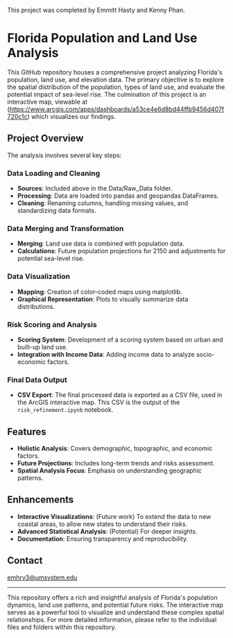 This project was completed by Emmitt Hasty and Kenny Phan.
# Florida Population and Land Use Analysis

This GitHub repository houses a comprehensive project analyzing Florida's population, land use, and elevation data. The primary objective is to explore the spatial distribution of the population, types of land use, and evaluate the potential impact of sea-level rise. The culmination of this project is an interactive map, viewable at (https://www.arcgis.com/apps/dashboards/a53ce4e6d8bd44ffb9456d407f720c1c) which visualizes our findings.


## Project Overview

The analysis involves several key steps:

### Data Loading and Cleaning
- **Sources**: Included above in the Data/Raw_Data folder.
- **Processing**: Data are loaded into pandas and geopandas DataFrames.
- **Cleaning**: Renaming columns, handling missing values, and standardizing data formats.

### Data Merging and Transformation
- **Merging**: Land use data is combined with population data.
- **Calculations**: Future population projections for 2150 and adjustments for potential sea-level rise.

### Data Visualization
- **Mapping**: Creation of color-coded maps using matplotlib.
- **Graphical Representation**: Plots to visually summarize data distributions.

### Risk Scoring and Analysis
- **Scoring System**: Development of a scoring system based on urban and built-up land use.
- **Integration with Income Data**: Adding income data to analyze socio-economic factors.

### Final Data Output
- **CSV Export**: The final processed data is exported as a CSV file, used in the ArcGIS interactive map. This CSV is the output of the `risk_refinement.ipynb` notebook.

## Features
- **Holistic Analysis**: Covers demographic, topographic, and economic factors.
- **Future Projections**: Includes long-term trends and risks assessment.
- **Spatial Analysis Focus**: Emphasis on understanding geographic patterns.

## Enhancements
- **Interactive Visualizations**: (Future work) To extend the data to new coastal areas, to allow new states to understand their risks.
- **Advanced Statistical Analysis**: (Potential) For deeper insights.
- **Documentation**: Ensuring transparency and reproducibility.

## Contact
emhrv3@umsystem.edu

---

This repository offers a rich and insightful analysis of Florida's population dynamics, land use patterns, and potential future risks. The interactive map serves as a powerful tool to visualize and understand these complex spatial relationships. For more detailed information, please refer to the individual files and folders within this repository.

